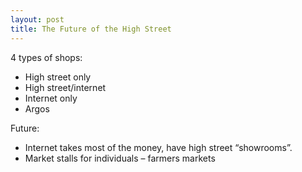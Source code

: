 ```yaml
---
layout: post
title: The Future of the High Street
---
```


4 types of shops:

- High street only
- High street/internet
- Internet only
- Argos

Future:

- Internet takes most of the money, have high street “showrooms”.
- Market stalls for individuals – farmers markets

 

 


